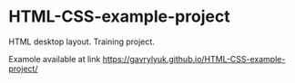# HTML-CSS-example-project
HTML desktop layout. Training project.

Examole available at link https://gavrylyuk.github.io/HTML-CSS-example-project/

